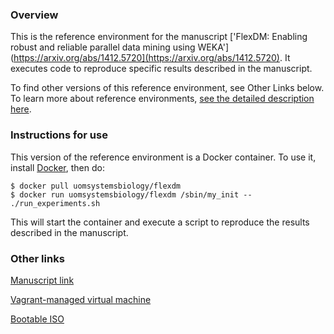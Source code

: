 ### Overview

This is the reference environment for the manuscript ['FlexDM: Enabling robust and reliable parallel data mining using WEKA'](https://arxiv.org/abs/1412.5720](https://arxiv.org/abs/1412.5720).  It executes code to reproduce specific results described in the manuscript.   

To find other versions of this reference environment, see Other Links below.  To learn more about reference environments, [see the detailed description here](https://uomsystemsbiology.github.io/reference-environments/).    

### Instructions for use

This version of the reference environment is a Docker container.  To use it, install [Docker](https://www.docker.com/), then do:

```
$ docker pull uomsystemsbiology/flexdm
$ docker run uomsystemsbiology/flexdm /sbin/my_init -- ./run_experiments.sh
```


This will start the container and execute a script to reproduce the results described in the manuscript.  

### Other links

[Manuscript link](ttp://arxiv.org/abs/1412.5720)

[Vagrant-managed virtual machine](https://github.com/uomsystemsbiology/flexdm_vagrant)

[Bootable ISO](https://dx.doi.org/10.5281/zenodo.22415)

